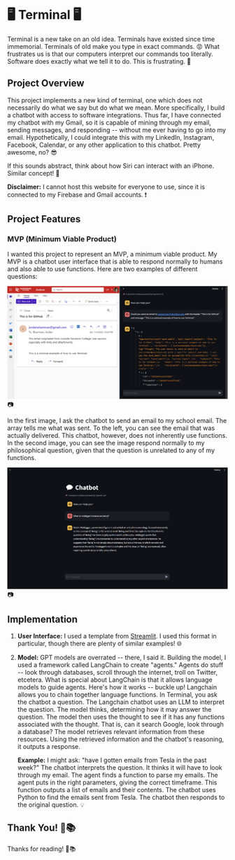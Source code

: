 # 🖥️ Terminal 🖥️

Terminal is a new take on an old idea. Terminals have existed since time immemorial. Terminals of old make you type in exact commands. 😡 What frustrates us is that our computers interpret our commands too literally. Software does exactly what we tell it to do. This is frustrating. 😤

## Project Overview

This project implements a new kind of terminal, one which does not necessarily do what we say but do what we mean. More specifically, I build a chatbot with access to software integrations. Thus far, I have connected my chatbot with my Gmail, so it is capable of mining through my email, sending messages, and responding -- without me ever having to go into my email. Hypothetically, I could integrate this with my LinkedIn, Instagram, Facebook, Calendar, or any other application to this chatbot. Pretty awesome, no? 😎

If this sounds abstract, think about how Siri can interact with an iPhone. Similar concept! 📱

**Disclaimer:** I cannot host this website for everyone to use, since it is connected to my Firebase and Gmail accounts. ❗

## Project Features

### MVP (Minimum Viable Product)

I wanted this project to represent an MVP, a minimum viable product. My MVP is a chatbot user interface that is able to respond normally to humans and also able to use functions. Here are two examples of different questions:

![Example 1](images/example.png) 📷

In the first image, I ask the chatbot to send an email to my school email. The array tells me what was sent. To the left, you can see the email that was actually delivered. This chatbot, however, does not inherently use functions. In the second image, you can see the image respond normally to my philosophical question, given that the question is unrelated to any of my functions.

![Example 2](images/example2.png) 📷

## Implementation

1. **User Interface:** I used a template from [Streamlit](https://streamlit.io/generative-ai). I used this format in particular, though there are plenty of similar examples! 🌐

2. **Model:** GPT models are overrated -- there, I said it. Building the model, I used a framework called LangChain to create "agents." Agents do stuff -- look through databases, scroll through the internet, troll on Twitter, etcetera. What is special about LangChain is that it allows language models to guide agents. Here's how it works -- buckle up! Langchain allows you to chain together language functions. In Terminal, you ask the chatbot a question. The Langchain chatbot uses an LLM to interpret the question. The model thinks, determining how it may answer the question. The model then uses the thought to see if it has any functions associated with the thought. That is, can it search Google, look through a database? The model retrieves relevant information from these resources. Using the retrieved information and the chatbot's reasoning, it outputs a response.

   **Example:** I might ask: "have I gotten emails from Tesla in the past week?" The chatbot interprets the question. It thinks it will have to look through my email. The agent finds a function to parse my emails. The agent puts in the right parameters, giving the correct timeframe. This function outputs a list of emails and their contents. The chatbot uses Python to find the emails sent from Tesla. The chatbot then responds to the original question. 💡

## Thank You! 🙌📚

Thanks for reading! 🙌📚

